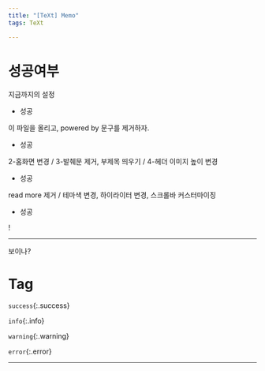 ```yaml
---
title: "[TeXt] Memo"
tags: TeXt

---
```






# 성공여부

지금까지의 설정

- 성공

이 파일을 올리고,  powered by 문구를 제거하자.

- 성공

2-홈화면 변경 / 3-발췌문 제거, 부제목 띄우기 / 4-헤더 이미지 높이 변경

- 성공

read more 제거 / 테마색 변경, 하이라이터 변경, 스크롤바 커스터마이징

- 성공



!

---
보이나?


# Tag

`success`{:.success}

`info`{:.info}

`warning`{:.warning}

`error`{:.error}



---

